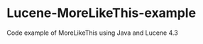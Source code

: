 Lucene-MoreLikeThis-example
===========================

Code example of MoreLikeThis using Java and Lucene 4.3
